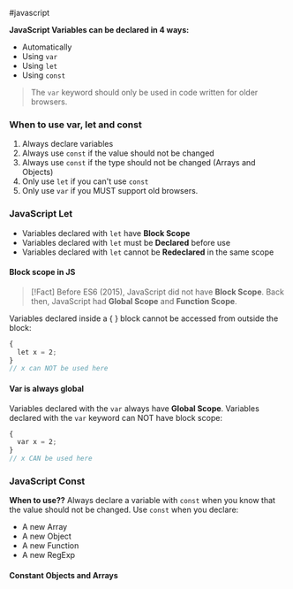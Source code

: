 #javascript 

**JavaScript Variables can be declared in 4 ways:**
- Automatically
- Using `var`
- Using `let`
- Using `const`

> The `var` keyword should only be used in code written for older browsers.

### **When to use var, let and const**

1. Always declare variables
2. Always use `const` if the value should not be changed
3. Always use `const` if the type should not be changed (Arrays and Objects)
4. Only use `let` if you can't use `const`
5. Only use `var` if you MUST support old browsers.
### **JavaScript Let**
- Variables declared with `let` have **Block Scope**
- Variables declared with `let` must be **Declared** before use
- Variables declared with `let` cannot be **Redeclared** in the same scope
#### **Block scope in JS**
>[!Fact]
>Before ES6 (2015), JavaScript did not have **Block Scope**.
Back then, JavaScript had **Global Scope** and **Function Scope**.

Variables declared inside a { } block cannot be accessed from outside the block:
```js
{  
  let x = 2;  
}  
// x can NOT be used here
```

#### **Var is always global**
Variables declared with the `var` always have **Global Scope**.
Variables declared with the `var` keyword can NOT have block scope:
```js
{  
  var x = 2;  
}  
// x CAN be used here
```

### **JavaScript Const**
**When to use??**
Always declare a variable with `const` when you know that the value should not be changed.
Use `const` when you declare:
- A new Array
- A new Object
- A new Function
- A new RegExp
#### **Constant Objects and Arrays**

